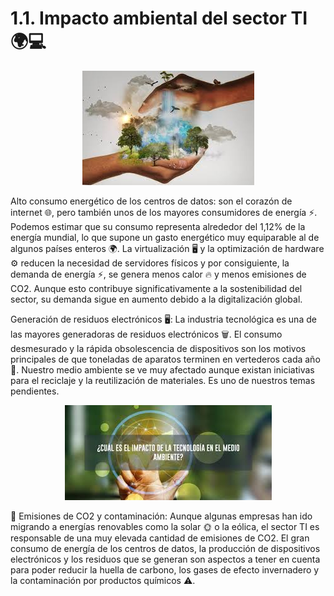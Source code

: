 # 1.1. Impacto ambiental del sector TI 🌍💻

<p align="center">
  <img src="/img/impacto.jpeg" alt="![impacto](/img/impacto.jpeg)" />
</p>  

Alto consumo energético de los centros de datos: son el corazón de internet 🌐, pero también unos de los mayores consumidores de energía ⚡. Podemos estimar que su consumo representa alrededor del 1,12% de la energía mundial, lo que supone un gasto energético muy equiparable al de algunos países enteros 🌍. La virtualización 🖥️ y la optimización de hardware ⚙️ reducen la necesidad de servidores físicos y por consiguiente, la demanda de energía ⚡, se genera menos calor 🔥 y menos emisiones de CO2. Aunque esto contribuye significativamente a la sostenibilidad del sector, su demanda sigue en aumento debido a la digitalización global. 

Generación de residuos electrónicos 🖥️: La industria tecnológica es una de las mayores generadoras de residuos electrónicos 🗑️. El consumo desmesurado y la rápida obsolescencia de dispositivos son los motivos principales de que toneladas de aparatos terminen en vertederos cada año 🚯. Nuestro medio ambiente se ve muy afectado aunque existan iniciativas para el reciclaje y la reutilización de materiales. Es uno de nuestros temas pendientes.

<p align="center">
  <img src="/img/impacto1.jpeg" alt="![impacto1](/img/impacto1.jpeg)" />
</p> 

🌱 Emisiones de CO2 y contaminación: Aunque algunas empresas han ido migrando a energías renovables como la solar 🌞 o la eólica, el sector TI es responsable de una muy elevada cantidad de emisiones de CO2. El gran consumo de energía de los centros de datos, la producción de dispositivos electrónicos y los residuos que se generan son aspectos a tener en cuenta para poder reducir la huella de carbono, los gases de efecto invernadero y la contaminación por productos químicos ⚠️.
